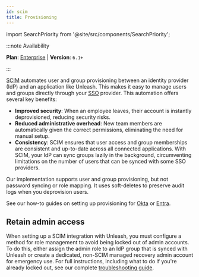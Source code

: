 ```yaml
---
id: scim
title: Provisioning
---
```


import SearchPriority from '@site/src/components/SearchPriority';

<SearchPriority level="high" />

:::note Availability

**Plan**: [Enterprise](https://www.getunleash.io/pricing) | **Version**: `6.1+`

:::

[SCIM](https://scim.cloud/) automates user and group provisioning between an identity provider (IdP) and an application like Unleash. This makes it easy to manage users and groups directly through your [SSO](/reference/sso) provider. This automation offers several key benefits:

- **Improved security**: When an employee leaves, their account is instantly deprovisioned, reducing security risks.
- **Reduced administrative overhead**: New team members are automatically given the correct permissions, eliminating the need for manual setup.
- **Consistency**: SCIM ensures that user access and group memberships are consistent and up-to-date across all connected applications. With SCIM, your IdP can sync groups lazily in the background, circumventing limitations on the number of users that can be synced with some SSO providers.

Our implementation supports user and group provisioning, but not password syncing or role mapping. It uses soft-deletes to preserve audit logs when you deprovision users.

See our how-to guides on setting up provisioning for [Okta](../how-to/how-to-setup-provisioning-with-okta.md) or [Entra](../how-to/how-to-setup-provisioning-with-entra.md).

## Retain admin access

When setting up a SCIM integration with Unleash, you must configure a method for role management to avoid being locked out of admin accounts. To do this, either assign the admin role to an IdP group that is synced with Unleash or create a dedicated, non-SCIM managed recovery admin account for emergency use. For full instructions, including what to do if you're already locked out, see our complete [troubleshooting guide](/troubleshooting#got-locked-out-of-an-admin-account-after-configuring-scim).
